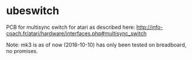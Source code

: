 # ubeswitch

PCB for multisync switch for atari as described here: http://info-coach.fr/atari/hardware/interfaces.php#multisync_switch


Note: mk3 is as of now (2016-10-10) has only been tested on breadboard, no promises.
